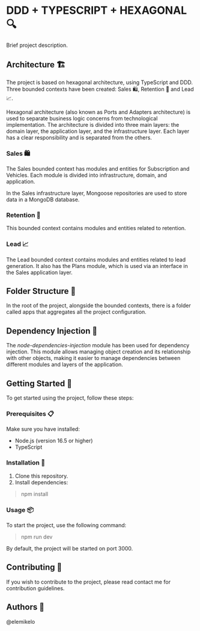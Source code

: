 # DDD + TYPESCRIPT + HEXAGONAL 🔍
Brief project description.

## Architecture 🏗️
The project is based on hexagonal architecture, using TypeScript and DDD. Three bounded contexts have been created: Sales 🛍️, Retention 🤝 and Lead 📈.

Hexagonal architecture (also known as Ports and Adapters architecture) is used to separate business logic concerns from technological implementation. The architecture is divided into three main layers: the domain layer, the application layer, and the infrastructure layer. Each layer has a clear responsibility and is separated from the others.

### Sales 🛍️
The Sales bounded context has modules and entities for Subscription and Vehicles. Each module is divided into infrastructure, domain, and application.

In the Sales infrastructure layer, Mongoose repositories are used to store data in a MongoDB database.

### Retention 🤝
This bounded context contains modules and entities related to retention.

### Lead 📈
The Lead bounded context contains modules and entities related to lead generation. It also has the Plans module, which is used via an interface in the Sales application layer.

## Folder Structure 📂
In the root of the project, alongside the bounded contexts, there is a folder called apps that aggregates all the project configuration.

## Dependency Injection 💉
The *node-dependencies-injection* module has been used for dependency injection. This module allows managing object 
creation and its relationship with other objects, making it easier to manage dependencies between different modules and layers of the application.

## Getting Started 🚀
To get started using the project, follow these steps:

### Prerequisites 📋
Make sure you have installed:

- Node.js (version 16.5 or higher)
- TypeScript

### Installation 🔧
1. Clone this repository.
2. Install dependencies:
> npm install

### Usage 📦
To start the project, use the following command:
> npm run dev

By default, the project will be started on port 3000.

## Contributing 🤝
If you wish to contribute to the project, please read contact me for contribution guidelines.

## Authors 👥
@elemikelo
